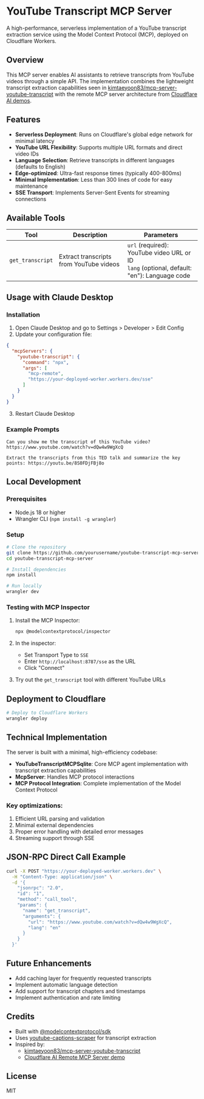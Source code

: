 # YouTube Transcript MCP Server

A high-performance, serverless implementation of a YouTube transcript extraction service using the Model Context Protocol (MCP), deployed on Cloudflare Workers.

## Overview

This MCP server enables AI assistants to retrieve transcripts from YouTube videos through a simple API. The implementation combines the lightweight transcript extraction capabilities seen in [kimtaeyoon83/mcp-server-youtube-transcript](https://github.com/kimtaeyoon83/mcp-server-youtube-transcript) with the remote MCP server architecture from [Cloudflare AI demos](https://github.com/cloudflare/ai/tree/main/demos/remote-mcp-server).

## Features

- **Serverless Deployment**: Runs on Cloudflare's global edge network for minimal latency
- **YouTube URL Flexibility**: Supports multiple URL formats and direct video IDs
- **Language Selection**: Retrieve transcripts in different languages (defaults to English)
- **Edge-optimized**: Ultra-fast response times (typically 400-800ms)
- **Minimal Implementation**: Less than 300 lines of code for easy maintenance
- **SSE Transport**: Implements Server-Sent Events for streaming connections

## Available Tools

| Tool | Description | Parameters |
|------|-------------|------------|
| `get_transcript` | Extract transcripts from YouTube videos | `url` (required): YouTube video URL or ID<br>`lang` (optional, default: "en"): Language code |

## Usage with Claude Desktop

### Installation

1. Open Claude Desktop and go to Settings > Developer > Edit Config
2. Update your configuration file:

```json
{
  "mcpServers": {
    "youtube-transcript": {
      "command": "npx",
      "args": [
        "mcp-remote",
        "https://your-deployed-worker.workers.dev/sse"
      ]
    }
  }
}
```

3. Restart Claude Desktop

### Example Prompts

```
Can you show me the transcript of this YouTube video? https://www.youtube.com/watch?v=dQw4w9WgXcQ
```

```
Extract the transcripts from this TED talk and summarize the key points: https://youtu.be/8S0FDjFBj8o
```

## Local Development

### Prerequisites

- Node.js 18 or higher
- Wrangler CLI (`npm install -g wrangler`)

### Setup

```bash
# Clone the repository
git clone https://github.com/yourusername/youtube-transcript-mcp-server.git
cd youtube-transcript-mcp-server

# Install dependencies
npm install

# Run locally
wrangler dev
```

### Testing with MCP Inspector

1. Install the MCP Inspector:
   ```bash
   npx @modelcontextprotocol/inspector
   ```

2. In the inspector:
   - Set Transport Type to `SSE`
   - Enter `http://localhost:8787/sse` as the URL
   - Click "Connect"

3. Try out the `get_transcript` tool with different YouTube URLs

## Deployment to Cloudflare

```bash
# Deploy to Cloudflare Workers
wrangler deploy
```

## Technical Implementation

The server is built with a minimal, high-efficiency codebase:

- **YouTubeTranscriptMCPSqlite**: Core MCP agent implementation with transcript extraction capabilities
- **McpServer**: Handles MCP protocol interactions
- **MCP Protocol Integration**: Complete implementation of the Model Context Protocol 

### Key optimizations:

1. Efficient URL parsing and validation
2. Minimal external dependencies
3. Proper error handling with detailed error messages
4. Streaming support through SSE

## JSON-RPC Direct Call Example

```bash
curl -X POST "https://your-deployed-worker.workers.dev" \
  -H "Content-Type: application/json" \
  -d '{
    "jsonrpc": "2.0", 
    "id": "1",
    "method": "call_tool",
    "params": {
      "name": "get_transcript",
      "arguments": {
        "url": "https://www.youtube.com/watch?v=dQw4w9WgXcQ",
        "lang": "en"
      }
    }
  }'
```

## Future Enhancements

- Add caching layer for frequently requested transcripts
- Implement automatic language detection
- Add support for transcript chapters and timestamps
- Implement authentication and rate limiting

## Credits

- Built with [@modelcontextprotocol/sdk](https://github.com/modelcontextprotocol/sdk)
- Uses [youtube-captions-scraper](https://github.com/algolia/youtube-captions-scraper) for transcript extraction
- Inspired by:
  - [kimtaeyoon83/mcp-server-youtube-transcript](https://github.com/kimtaeyoon83/mcp-server-youtube-transcript)
  - [Cloudflare AI Remote MCP Server demo](https://github.com/cloudflare/ai/tree/main/demos/remote-mcp-server)

## License

MIT 